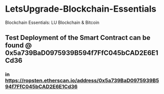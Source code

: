 # LetsUpgrade-Blockchain-Essentials
Blockchain Essentials: LU Blockchain &amp; Bitcoin


## Test Deployment of the Smart Contract can be found @ 0x5a739BaD0975939B594f7FfC045bCAD2E6E1Cd36
### in https://ropsten.etherscan.io/address/0x5a739BaD0975939B594f7FfC045bCAD2E6E1Cd36
